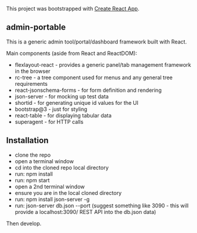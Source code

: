 This project was bootstrapped with [Create React App](https://github.com/facebookincubator/create-react-app).

## admin-portable

This is a generic admin tool/portal/dashboard framework built with React.

Main components (aside from React and ReactDOM):
* flexlayout-react - provides a generic panel/tab management framework in the browser
* rc-tree - a tree component used for menus and any general tree requirements
* react-jsonschema-forms - for form definition and rendering
* json-server - for mocking up test data
* shortid - for generating unique id values for the UI
* bootstrap@3 - just for styling
* react-table - for displaying tabular data
* superagent - for HTTP calls

## Installation
* clone the repo
* open a terminal window
* cd into the cloned repo local directory
* run: npm install
* run: npm start
* open a 2nd terminal window
* ensure you are in the local cloned directory
* run: npm install json-server -g
* run: json-server db.json --port <portnumber> (suggest something like 3090 - this will provide a localhost:3090/ REST API into the db.json data)

Then develop.
